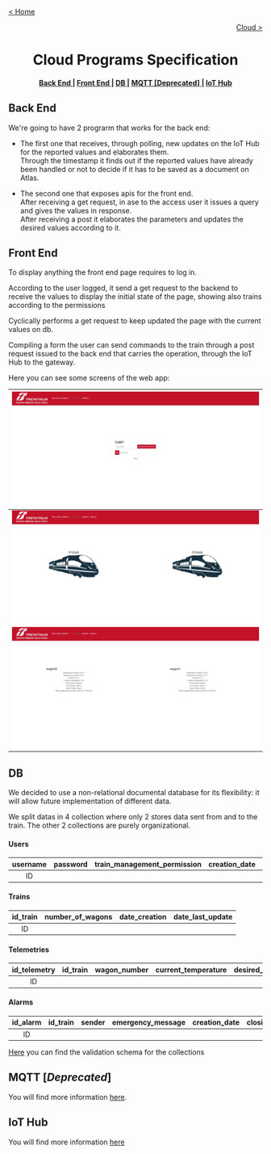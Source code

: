 [< Home](../README.md)

[<p align="right">Cloud ></p>](./README.md)

**<h1 align="center">Cloud Programs Specification</h1>**

<div align="center">  
<h4>
    <a href="#back-end"> Back End </a>
  | <a href="#front-end"> Front End </a>
  | <a href="#db"> DB </a>
  | <a href="#mqtt-deprecated"> MQTT [Deprecated] </a>
  | <a href="#iot-hub"> IoT Hub </a>
  
</h4>
</div>

## **Back End**

We're going to have 2 prograrm that works for the back end:

* The first one that receives, through polling, new updates on the IoT Hub  for the reported values and elaborates them.   
Through the timestamp it finds out if the reported values have already been handled or not to decide if it has to be saved as a document on Atlas.

* The second one that exposes apis for the front end.  
After receiving a get request, in ase to the access user it issues a query and gives the values in response.  
After receiving a post it elaborates the parameters and updates the desired values according to it.

## **Front End**

To display anything the front end page requires to log in.
 
According to the user logged, it send a get request to the backend to receive the values to display the initial state of the page, showing also trains according to the permissions
 
Cyclically performs a get request to keep updated the page with the current values on db.
 
Compiling a form the user can send commands to the train through a post request issued to the back end that carries the operation, through the IoT Hub to the gateway.

Here you can see some screens of the web app:

|![Log-In page](../Images/WhatsApp%20Image%202022-07-08%20at%2015.11.19.jpeg)|
|-|
|![Home page](../Images/WhatsApp%20Image%202022-07-08%20at%2015.07.25%20(1).jpeg)|
|![Detail page](../Images/WhatsApp%20Image%202022-07-08%20at%2015.07.25.jpeg)|

## **DB**

We decided to use a non-relational documental database for its flexibility: it will allow future implementation of different data.

We split datas in 4 collection where only 2 stores data sent from and to the train. The other 2 collections are purely organizational.

#### **Users**

<div align="center">
<table>
<thead>
<th align="center">username</th>
<th align="center">password</th>
<th align="center">train_management_permission</th>
<th align="center">creation_date</th>
<th align="center">last_access</th>
</thead>
<tbody>
<td align="center">ID</td>
<td align="center"></td>
<td align="center"></td>
<td align="center"></td>
<td align="center"></td>
</tbody>
</table>
</div>

#### **Trains**

<div align="center">
<table>
<thead>
<th align="center">id_train</th>
<th align="center">number_of_wagons</th>
<th align="center">date_creation</th>
<th align="center">date_last_update</th>
</thead>
<tbody>
<td align="center">ID</td>
<td align="center"></td>
<td align="center"></td>
<td align="center"></td>
</tbody>
</table>
</div>

#### **Telemetries**

<div align="center">
<table>
<thead>
<th align="center">id_telemetry</th>
<th align="center">id_train</th>
<th align="center">wagon_number</th>
<th align="center">current_temperature</th>
<th align="center">desired_temperature</th>
<th align="center">humidity</th>
<th align="center">emergency_status</th>
<th align="center">back_door</th>
<th align="center">front_door</th>
<th align="center">toilette_status</th>
<th align="center">timestamp</th>
</thead>
<tbody>
<td align="center">ID</td>
<td align="center"></td>
<td align="center"></td>
<td align="center"></td>
<td align="center"></td>
<td align="center"></td>
<td align="center"></td>
<td align="center"></td>
<td align="center"></td>
<td align="center"></td>
<td align="center"></td>
</tbody>
</table>
</div>

#### **Alarms**

<div align="center">
<table>
<thead>

<th align="center">id_alarm</th>
<th align="center">id_train</th>
<th align="center">sender</th>
<th align="center">emergency_message</th>
<th align="center">creation_date</th>
<th align="center">closing_date</th>
</thead>
<tbody>
<td align="center">ID</td>
<td align="center"></td>
<td align="center"></td>
<td align="center"></td>
<td align="center"></td>
<td align="center"></td>
</tbody>
</table>
</div>

[Here](./Backend/MongoDb/MongoDBValidation.Json) you can find the validation schema for the collections

## **MQTT** [*Deprecated*]

You will find more information [here](../MQTT/README.md).

## **IoT Hub**

You will find more information [here](../IoT_Hub/README.md)
